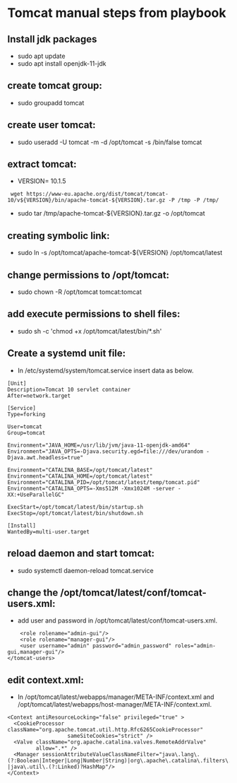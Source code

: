 # Tomcat manual steps from playbook

## Install jdk packages
* sudo apt update
* sudo apt install openjdk-11-jdk
## create tomcat group:
* sudo groupadd tomcat
## create user tomcat:
* sudo useradd -U tomcat -m -d /opt/tomcat -s /bin/false tomcat
## extract tomcat:
* VERSION= 10.1.5
```
 wget https://www-eu.apache.org/dist/tomcat/tomcat-10/v${VERSION}/bin/apache-tomcat-${VERSION}.tar.gz -P /tmp -P /tmp/
```
* sudo tar /tmp/apache-tomcat-${VERSION}.tar.gz -o /opt/tomcat
## creating symbolic link:
* sudo ln -s /opt/tomcat/apache-tomcat-${VERSION} /opt/tomcat/latest
## change permissions to /opt/tomcat:
* sudo chown -R /opt/tomcat tomcat:tomcat
## add execute permissions to shell files:
* sudo sh -c 'chmod +x /opt/tomcat/latest/bin/*.sh'
## Create a systemd unit file:
* In /etc/systemd/system/tomcat.service insert data as below.
```
[Unit]
Description=Tomcat 10 servlet container
After=network.target

[Service]
Type=forking

User=tomcat
Group=tomcat

Environment="JAVA_HOME=/usr/lib/jvm/java-11-openjdk-amd64"
Environment="JAVA_OPTS=-Djava.security.egd=file:///dev/urandom -Djava.awt.headless=true"

Environment="CATALINA_BASE=/opt/tomcat/latest"
Environment="CATALINA_HOME=/opt/tomcat/latest"
Environment="CATALINA_PID=/opt/tomcat/latest/temp/tomcat.pid"
Environment="CATALINA_OPTS=-Xms512M -Xmx1024M -server -XX:+UseParallelGC"

ExecStart=/opt/tomcat/latest/bin/startup.sh
ExecStop=/opt/tomcat/latest/bin/shutdown.sh

[Install]
WantedBy=multi-user.target
```
## reload daemon and start tomcat:
* sudo systemctl daemon-reload tomcat.service
## change the /opt/tomcat/latest/conf/tomcat-users.xml:
* add user and password in /opt/tomcat/latest/conf/tomcat-users.xml.
```
    <role rolename="admin-gui"/>
    <role rolename="manager-gui"/>
    <user username="admin" password="admin_password" roles="admin-gui,manager-gui"/>
</tomcat-users>
```
## edit context.xml:
* In  /opt/tomcat/latest/webapps/manager/META-INF/context.xml and /opt/tomcat/latest/webapps/host-manager/META-INF/context.xml.
```
<Context antiResourceLocking="false" privileged="true" >
  <CookieProcessor className="org.apache.tomcat.util.http.Rfc6265CookieProcessor"
                   sameSiteCookies="strict" />
  <Valve className="org.apache.catalina.valves.RemoteAddrValve"
         allow=".*" />
  <Manager sessionAttributeValueClassNameFilter="java\.lang\.(?:Boolean|Integer|Long|Number|String)|org\.apache\.catalina\.filters\.CsrfPreventionFilter\$LruCache(?:\$1)?|java\.util\.(?:Linked)?HashMap"/>
</Context>
```
